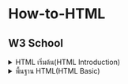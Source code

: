 # How-to-HTML
## W3 School


<details>
  
<summary>HTML เริ่มต้น(HTML Introduction)</summary>

### HTML ง่ายๆ(A Simple HTML Document)

```html
<!DOCTYPE html>
<html>
<head>
<title>Page Title</title>
</head>
<body>

<h1>My First Heading</h1>
<p>My first paragraph.</p>

</body>
</html>
```
### โครงสร้างหน้า HTML(HTML Page Structure)

![image](https://github.com/user-attachments/assets/7fba33f4-6126-46cf-b5a1-58d8338ef7b8)
 
</details>

<details>
<summary>พื้นฐาน HTML(HTML Basic)</summary>

### การประกาศ <!DOCTYPE>

```html
<!DOCTYPE html>
```

### หัวข้อ HTML(HTML Headings)

```html
<h1>This is heading 1</h1>
<h2>This is heading 2</h2>
<h3>This is heading 3</h3>
```
  
</details>
